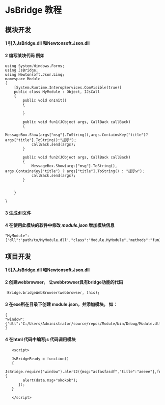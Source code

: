 # JsBridge 教程

## 模块开发

#### 1 引入JsBridge.dll 和Newtonsoft.Json.dll
#### 2 编写某块代码 例如 

```
using System.Windows.Forms;
using JsBridge;
using Newtonsoft.Json.Linq;
namespace Module
{
    [System.Runtime.InteropServices.ComVisible(true)]
    public class MyModule : Object, IJsCall
    {
        public void onInit()
        {
           
        }

        public void fun1(JObject args, CallBack callBack)
        {
            MessageBox.Show(args["msg"].ToString(),args.ContainsKey("title")? args["title"].ToString():"提示");
            callBack.send(args);
        }

        public void fun2(JObject args, CallBack callBack)
        {
            MessageBox.Show(args["msg"].ToString(), args.ContainsKey("title") ? args["title"].ToString() : "提示w");
            callBack.send(args);
        }


    }
 
}

```

#### 3 生成dll文件

#### 4  在使用此模块的软件中修改 *module.json* 增加模块信息

```
"MyModule":{"dll":'path/to/MyModule.dll',"class":"Module.MyModule","methods":"fun1,fun2"}
```


## 项目开发

#### 1 引入JsBridge.dll 和Newtonsoft.Json.dll
#### 2 创建webbrowser， 让webbrowser具有bridge功能的代码

```
 Bridge.bridgeWebBrowser(webbrowser, this);
```
#### 3 在exe所在目录下创建 module.json，并添加模块。 如：

```
{
"window":{"dll":'C:/Users/Administrator/source/repos/Module/bin/Debug/Module.dll',"class":"Module.Window","methods":"alert,alert2"}
}

```

#### 4 在html 代码中编写js 代码调用模块

```
   <script>
   
   JsBridgeReady = function()
   {
      JsBridge.require("window").alert2({msg:"asfasfasdf","title":"aeeee"},function(data){
		alert(data.msg+"okokok");
	  });
   }
   
   </script>
```
